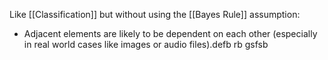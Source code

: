 Like [[Classification]] but without using the [[Bayes Rule]] assumption:
- Adjacent elements are likely to be dependent on each other (especially in real world cases like images or audio files).defb rb gsfsb
